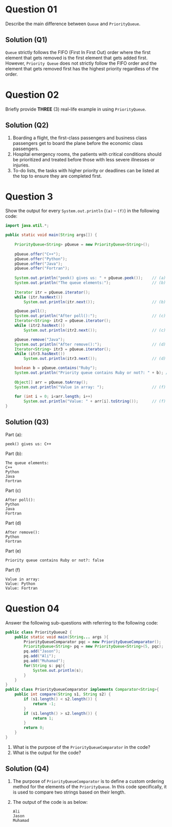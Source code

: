 # Question 01

Describe the main difference between `Queue` and `PriorityQueue`.

## Solution (Q1)

`Queue` strictly follows the FIFO (First In First Out) order where the first element that gets removed is the first element that gets added first. However, `Priority Queue` does not strictly follow the FIFO order and the element that gets removed first has the highest priority regardless of the order.

# Question 02

Briefly provide **THREE** (3) real-life example in using `PriorityQueue`.

## Solution (Q2)

1. Boarding a flight, the first-class passengers and business class passengers get to board the plane before the economic class passengers.
2. Hospital emergency rooms, the patients with critical conditions should be prioritized and treated before those with less severe illnesses or injuries.
3. To-do lists, the tasks with higher priority or deadlines can be listed at the top to ensure they are completed first.

# Question 3

Show the output for every `System.out.println` (`(a)` – `(f)`) in the following code:

```java
import java.util.*;

public static void main(String args[]) {
    
    PriorityQueue<String> pQueue = new PriorityQueue<String>();
    
    pQueue.offer("C++");
    pQueue.offer("Python");
    pQueue.offer("Java");
    pQueue.offer("Fortran");
    
    System.out.println("peek() gives us: " + pQueue.peek());    // (a)
    System.out.println("The queue elements:");                  // (b)
    
    Iterator itr = pQueue.iterator();
    while (itr.hasNext())
        System.out.println(itr.next());                         // (b)

    pQueue.poll();
    System.out.println("After poll():");                        // (c)
    Iterator<String> itr2 = pQueue.iterator();
    while (itr2.hasNext())
        System.out.println(itr2.next());                        // (c)

    pQueue.remove("Java");
    System.out.println("After remove():");                      // (d)
    Iterator<String> itr3 = pQueue.iterator();
    while (itr3.hasNext())
        System.out.println(itr3.next());                        // (d)

    boolean b = pQueue.contains("Ruby");
    System.out.println("Priority queue contains Ruby or not?: " + b); //(e)
    
    Object[] arr = pQueue.toArray();
    System.out.println("Value in array: ");                     // (f)
    
    for (int i = 0; i<arr.length; i++)
        System.out.println("Value: " + arr[i].toString());      // (f)
}
```

## Solution (Q3)

Part (a):

```
peek() gives us: C++
```

Part (b):

```
The queue elements:
C++
Python
Java
Fortran
```

Part (c)

```
After poll():
Python
Java
Fortran
```

Part (d)

```
After remove():
Python
Fortran
```

Part (e)

```
Priority queue contains Ruby or not?: false
```

Part (f)

```
Value in array: 
Value: Python
Value: Fortran
```

# Question 04

Answer the following sub-questions with referring to the following code:

```java
public class PriorityQueue2 {
    public static void main(String... args ){
        PriorityQueueComparator pqc = new PriorityQueueComparator();
        PriorityQueue<String> pq = new PriorityQueue<String>(5, pqc);
        pq.add("Jason");
        pq.add("Ali");
        pq.add("Muhamad");
        for(String s: pq){ 
            System.out.println(s);
        }
    }
}
public class PriorityQueueComparator implements Comparator<String>{
    public int compare(String s1, String s2) {
        if (s1.length() < s2.length()) {
            return -1;
        }
        if (s1.length() > s2.length()) {
            return 1;
        }
        return 0;
    }
}
```

1. What is the purpose of the `PriorityQueueComparator` in the code?
2. What is the output for the code?

## Solution (Q4)

1. The purpose of `PriorityQueueComparator` is to define a custom ordering method for the elements of the `PriorityQueue`. In this code specifically, it is used to compare two strings based on their length.
2. The output of the code is as below:

    ```
    Ali
    Jason
    Muhamad
    ```